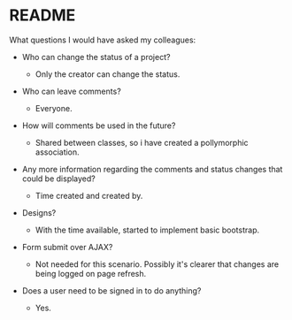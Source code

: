 # README

What questions I would have asked my colleagues:

- Who can change the status of a project?
   - Only the creator can change the status.

- Who can leave comments?
   - Everyone.

- How will comments be used in the future?
   - Shared between classes, so i have created a pollymorphic association.

- Any more information regarding the comments and status changes that could be displayed?
   - Time created and created by.

- Designs?
   - With the time available, started to implement basic bootstrap.

- Form submit over AJAX?
   - Not needed for this scenario. Possibly it's clearer that changes are being logged on page refresh.

- Does a user need to be signed in to do anything?
  - Yes.


